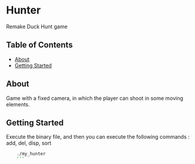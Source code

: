 # Hunter

Remake Duck Hunt game

## Table of Contents

- [About](#about)
- [Getting Started](#getting-started)

## About

 Game with a fixed camera, in which the player can shoot in some moving elements.

## Getting Started

Execute the binary file, and then you can execute the following commands : add, del, disp, sort

```bash
    ./my_hunter
    ```
